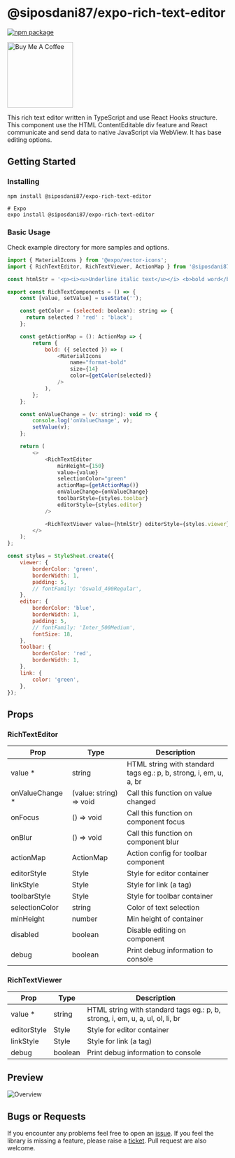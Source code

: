 # @siposdani87/expo-rich-text-editor

[![npm package](https://img.shields.io/npm/v/@siposdani87/expo-rich-text-editor.svg)](https://www.npmjs.com/package/@siposdani87/expo-rich-text-editor)

<a href="https://www.buymeacoffee.com/siposdani87" target="_blank"><img src="https://cdn.buymeacoffee.com/buttons/v2/default-blue.png" alt="Buy Me A Coffee" style="width: 150px !important;"></a>

This rich text editor written in TypeScript and use React Hooks structure. This component use the HTML ContentEditable div feature and React communicate and send data to native JavaScript via WebView. It has base editing options.

## Getting Started

### Installing

```
npm install @siposdani87/expo-rich-text-editor

# Expo
expo install @siposdani87/expo-rich-text-editor
```

### Basic Usage

Check example directory for more samples and options.

```js
import { MaterialIcons } from '@expo/vector-icons';
import { RichTextEditor, RichTextViewer, ActionMap } from '@siposdani87/expo-rich-text-editor';

const htmlStr = '<p><i><u>Underline italic text</u></i> <b>bold word</b> normal words</p>';

export const RichTextComponents = () => {
    const [value, setValue] = useState('');

    const getColor = (selected: boolean): string => {
      return selected ? 'red' : 'black';
    };

    const getActionMap = (): ActionMap => {
        return {
            bold: ({ selected }) => (
                <MaterialIcons
                    name="format-bold"
                    size={14}
                    color={getColor(selected)}
                />
            ),
        };
    };

    const onValueChange = (v: string): void => {
        console.log('onValueChange', v);
        setValue(v);
    };

    return (
        <>
            <RichTextEditor
                minHeight={150}
                value={value}
                selectionColor="green"
                actionMap={getActionMap()}
                onValueChange={onValueChange}
                toolbarStyle={styles.toolbar}
                editorStyle={styles.editor}
            />

            <RichTextViewer value={htmlStr} editorStyle={styles.viewer} linkStyle={styles.link} />
        </>
    );
};

const styles = StyleSheet.create({
    viewer: {
        borderColor: 'green',
        borderWidth: 1,
        padding: 5,
        // fontFamily: 'Oswald_400Regular',
    },
    editor: {
        borderColor: 'blue',
        borderWidth: 1,
        padding: 5,
        // fontFamily: 'Inter_500Medium',
        fontSize: 18,
    },
    toolbar: {
        borderColor: 'red',
        borderWidth: 1,
    },
    link: {
        color: 'green',
    },
});

```

## Props

### RichTextEditor

| Prop            | Type                    | Description |
| --------------- | ----------------------- | ----------- |
| value *         | string                  | HTML string with standard tags eg.: p, b, strong, i, em, u, a, br |
| onValueChange * | (value: string) => void | Call this function on value changed |
| onFocus         | () => void              | Call this function on component focus |
| onBlur          | () => void              | Call this function on component blur |
| actionMap       | ActionMap               | Action config for toolbar component |
| editorStyle     | Style                   | Style for editor container |
| linkStyle       | Style                   | Style for link (a tag) |
| toolbarStyle    | Style                   | Style for toolbar container |
| selectionColor  | string                  | Color of text selection |
| minHeight       | number                  | Min height of container |
| disabled        | boolean                 | Disable editing on component |
| debug           | boolean                 | Print debug information to console |

### RichTextViewer

| Prop        | Type    | Description |
| ----------- | ------- | ----------- |
| value *     | string  | HTML string with standard tags eg.: p, b, strong, i, em, u, a, ul, ol, li, br |
| editorStyle | Style   | Style for editor container |
| linkStyle   | Style   | Style for link (a tag) |
| debug       | boolean | Print debug information to console |

## Preview
![Overview](https://raw.githubusercontent.com/siposdani87/expo-rich-text-editor/master/images/expo-rich-text-editor.png)

## Bugs or Requests

If you encounter any problems feel free to open an [issue](https://github.com/siposdani87/expo-rich-text-editor/issues/new?template=bug_report.md). If you feel the library is missing a feature, please raise a [ticket](https://github.com/siposdani87/expo-rich-text-editor/issues/new?template=feature_request.md). Pull request are also welcome.
